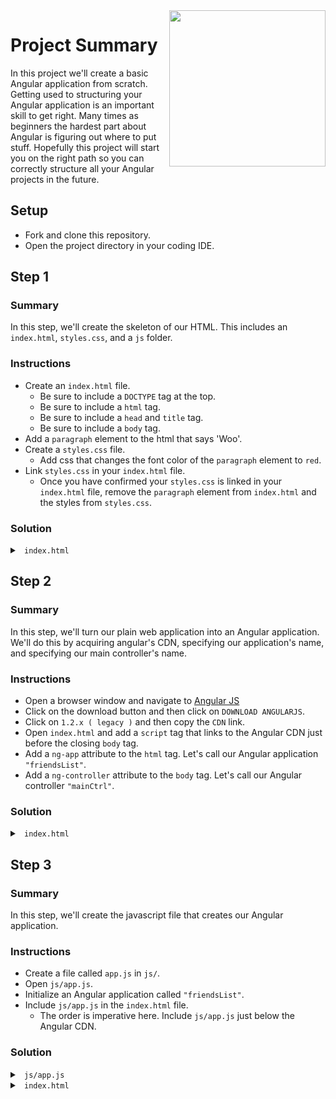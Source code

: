 <img src="https://devmounta.in/img/logowhiteblue.png" width="250" align="right">

# Project Summary

In this project we'll create a basic Angular application from scratch. Getting used to structuring your Angular application is an important skill to get right. Many times as beginners the hardest part about Angular is figuring out where to put stuff. Hopefully this project will start you on the right path so you can correctly structure all your Angular projects in the future.

## Setup

* Fork and clone this repository.
* Open the project directory in your coding IDE.

## Step 1

### Summary

In this step, we'll create the skeleton of our HTML. This includes an `index.html`, `styles.css`, and a `js` folder.

### Instructions

* Create an `index.html` file.
  * Be sure to include a `DOCTYPE` tag at the top.
  * Be sure to include a `html` tag.
  * Be sure to include a `head` and `title` tag.
  * Be sure to include a `body` tag.
* Add a `paragraph` element to the html that says 'Woo'.
* Create a `styles.css` file.
  * Add css that changes the font color of the `paragraph` element to `red`.
* Link `styles.css` in your `index.html` file.
  * Once you have confirmed your `styles.css` is linked in your `index.html` file, remove the `paragraph` element from `index.html` and the styles from `styles.css`.

### Solution

<details>

<summary> <code> index.html </code> </summary>

```html
<!DOCTYPE html>
<html>
  <head>
    <title>My first angular app!</title>

    <link rel="stylesheet" href="./styles.css">
  </head>

  <body>
    
  </body>
</html>
```

</details>

## Step 2

### Summary

In this step, we'll turn our plain web application into an Angular application. We'll do this by acquiring angular's CDN, specifying our application's name, and specifying our main controller's name.

### Instructions

* Open a browser window and navigate to <a href="https://angularjs.org/">Angular JS</a>
* Click on the download button and then click on `DOWNLOAD ANGULARJS`.
* Click on `1.2.x ( legacy )` and then copy the `CDN` link.
* Open `index.html` and add a `script` tag that links to the Angular CDN just before the closing `body` tag.
* Add a `ng-app` attribute to the `html` tag. Let's call our Angular application `"friendsList"`.
* Add a `ng-controller` attribute to the `body` tag. Let's call our Angular controller `"mainCtrl"`.

### Solution

<details>

<summary> <code> index.html </code> </summary>

```html
<!DOCTYPE html>
<html ng-app="friendsList">
  <head>
    <title>My first angular app!</title>

    <link rel="stylesheet" href="./styles.css">
  </head>

  <body ng-controller="mainCtrl">

    <script src="https://ajax.googleapis.com/ajax/libs/angularjs/1.2.32/angular.min.js" />
  </body>
</html>
```

</details>

## Step 3

### Summary

In this step, we'll create the javascript file that creates our Angular application.

### Instructions

* Create a file called `app.js` in `js/`.
* Open `js/app.js`.
* Initialize an Angular application called `"friendsList"`.
* Include `js/app.js` in the `index.html` file.
  * The order is imperative here. Include `js/app.js` just below the Angular CDN.

### Solution

<details>

<summary> <code> js/app.js </code> </summary>

```js
angular.module("friendsList", []);
```

</details>

<details>

<summary> <code> index.html </code> </summary>

```html
<!DOCTYPE html>
<html ng-app="friendsList">
  <head>
    <title>My first angular app!</title>

    <link rel="stylesheet" href="./styles.css">
  </head>

  <body ng-controller="mainCtrl">

    <script src="https://ajax.googleapis.com/ajax/libs/angularjs/1.2.32/angular.min.js" />
    <script src="./js/app.js" />
  </body>
</html>
```

</details>